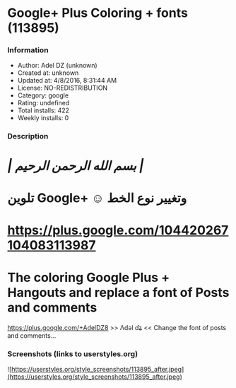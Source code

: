 # Google+ Plus Coloring + fonts (113895)

### Information
- Author: Adel DZ (unknown)
- Created at: unknown
- Updated at: 4/8/2016, 8:31:44 AM
- License: NO-REDISTRIBUTION
- Category: google
- Rating: undefined
- Total installs: 422
- Weekly installs: 0


### Description
***| بسم الله الرحمن الرحيم |***
=============================================
تلوين Google+  ☺ 
وتغيير نوع الخط
=============================================
https://plus.google.com/104420267104083113987
=============================================
The coloring Google Plus + Hangouts and replace a font of Posts and comments
=============================================
https://plus.google.com/+AdelDZ8   >> Λԁәl ɗʑ <<
Change the font of posts and comments...


### Screenshots (links to userstyles.org)
![https://userstyles.org/style_screenshots/113895_after.jpeg](https://userstyles.org/style_screenshots/113895_after.jpeg)


